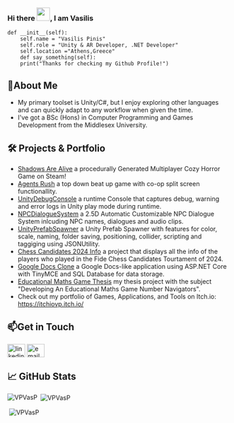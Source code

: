 ### Hi there <img src="https://raw.githubusercontent.com/MartinHeinz/MartinHeinz/master/wave.gif" width="30px">, I am Vasilis
    def __init__(self):
        self.name = "Vasilis Pinis"
        self.role = "Unity & AR Developer, .NET Developer"
        self.location ="Athens,Greece"      
        def say_something(self):
        print("Thanks for checking my Github Profile!")
        
## 🚀About Me
- My primary toolset is Unity/C#, but I enjoy exploring other languages and can quickly adapt to any workflow when given the time.
- I've got a BSc (Hons) in Computer Programming and Games Development from the Middlesex University. 
## 🛠️ Projects & Portfolio
- [Shadows Are Alive](https://store.steampowered.com/app/2554930/Shadows_Are_Alive/) a procedurally Generated Multiplayer Cozy Horror Game on Steam!
- [Agents Rush](https://itchiovp.itch.io/agents-rush) a top down beat up game with co-op split screen functionallity.
- [UnityDebugConsole](https://itchiovp.itch.io/unity-console-during-run-time-tool) a runtime Console that captures debug, warning and error logs in Unity play mode during runtime.
- [NPCDialogueSystem](https://itchiovp.itch.io/25d-unity-3d-free-to-use-dialogue-system) a 2.5D Automatic Customizable NPC Dialogue System inlcuding NPC names, dialogues and audio clips.
- [UnityPrefabSpawner](https://itchiovp.itch.io/25d-unity-3d-free-to-use-dialogue-system) a Unity Prefab Spawner with features for color, scale, naming, folder saving, positioning, collider, scripting and taggiging using JSONUtility.
- [Chess Candidates 2024 Info](https://github.com/VPVasP/Chess-Candidates-MockUp-ASP.NET-Core) a project that displays all the info of the players who played in the Fide Chess Candidates Tourtament of 2024.
- [Google Docs Clone](https://github.com/VPVasP/ASP.NET-Core-DocsMockup) a Google Docs-like application using ASP.NET Core with TinyMCE and SQL Database for data storage.
- [Educational Maths Game Thesis](https://drive.google.com/file/d/1x48DGMnluWQ9f4wFmYcjZOK6yJAY3Th_/view?usp=sharing) my thesis project with the subject "Developing An Educational Maths Game Number Navigators".
- Check out my portfolio of Games, Applications, and Tools on Itch.io: https://itchiovp.itch.io/
## 📫Get in Touch
<p align="left">
  <a href="https://www.linkedin.com/in/vasilhs-pinis/" target="blank"><img align="center" src="https://raw.githubusercontent.com/rahuldkjain/github-profile-readme-generator/master/src/images/icons/Social/linked-in-alt.svg" alt="linkedin" height="30" width="40" /></a>
  <a href="mailto:vasilhspinis@gmail.com" target="_blank"><img align="center" src="https://www.svgrepo.com/show/303161/gmail-icon-logo.svg" alt="email" height="30" width="40" /></a>
  
## 📈 GitHub Stats
<p><img align="left" src="https://github-readme-stats.vercel.app/api/top-langs?username=VPVasP&show_icons=true&theme=merko" alt="VPVasP" /></p>
<p>&nbsp;<img align="center" src="https://github-readme-stats.vercel.app/api?username=vpvasp&show_icons=true&theme=merko" alt="VPVasP" /></p>
<p>&nbsp;<img align="center" src="https://github-readme-streak-stats.herokuapp.com/?user=vpvasp&theme=merko" alt="VPVasP" /></p>

